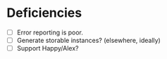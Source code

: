 # Deficiencies
- [ ] Error reporting is poor.
- [ ] Generate storable instances? (elsewhere, ideally)
- [ ] Support Happy/Alex?
